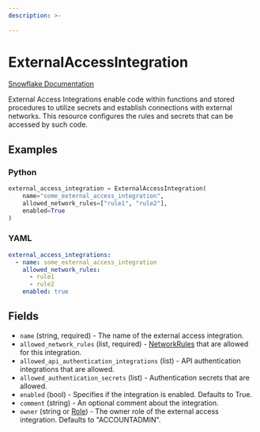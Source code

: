 ```yaml
---
description: >-
  
---
```


# ExternalAccessIntegration

[Snowflake Documentation](https://docs.snowflake.com/en/sql-reference/sql/create-external-access-integration.html)

External Access Integrations enable code within functions and stored procedures to utilize secrets and establish connections with external networks. This resource configures the rules and secrets that can be accessed by such code.


## Examples

### Python

```python
external_access_integration = ExternalAccessIntegration(
    name="some_external_access_integration",
    allowed_network_rules=["rule1", "rule2"],
    enabled=True
)
```


### YAML

```yaml
external_access_integrations:
  - name: some_external_access_integration
    allowed_network_rules:
      - rule1
      - rule2
    enabled: true
```


## Fields

* `name` (string, required) - The name of the external access integration.
* `allowed_network_rules` (list, required) - [NetworkRules](network_rule.md) that are allowed for this integration.
* `allowed_api_authentication_integrations` (list) - API authentication integrations that are allowed.
* `allowed_authentication_secrets` (list) - Authentication secrets that are allowed.
* `enabled` (bool) - Specifies if the integration is enabled. Defaults to True.
* `comment` (string) - An optional comment about the integration.
* `owner` (string or [Role](role.md)) - The owner role of the external access integration. Defaults to "ACCOUNTADMIN".


